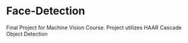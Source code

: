 # Face-Detection
Final Project for Machine Vision Course. Project utilizes HAAR Cascade Object Detection
